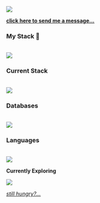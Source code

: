 <img src='https://komarev.com/ghpvc/?username=coreydemarse&color=008080' />

**[click here to send me a message...](https://coreydemarse.com/contact.html)**

### My Stack 🥞 
<br />
<img src="https://skillicons.dev/icons?i=linux,vscode,git,docker,nginx" />

### Current Stack
<br />
<img src="https://skillicons.dev/icons?i=vue,pinia,tailwind,vite,vitest,nodejs,express,prisma,tauri" />

### Databases
<br />
<img src="https://skillicons.dev/icons?i=postgres,redis,mongodb" />

### Languages
<br />
<img src="https://skillicons.dev/icons?i=html,css,ts,js,elixir,ruby,python,cs,php,bash"/>

**Currently Exploring**

<img src="https://skillicons.dev/icons?i=deno,rust,wasm,tensorflow,solidity" />

*[still hungry?...](https://github.com/stars/coreydemarse/lists/my-stack)*
